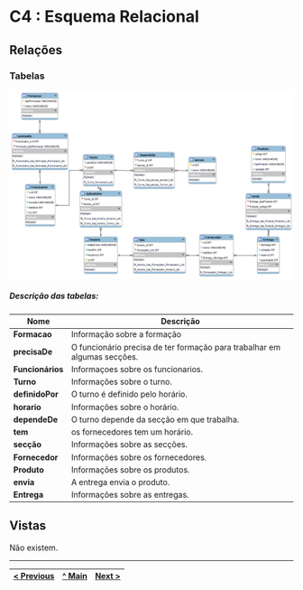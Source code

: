 # C4 : Esquema Relacional  <!-- omit in toc -->


## Relações

### Tabelas 

![An alternative description](imagens/tabelass.png)

##### Descrição das tabelas: 

| **Nome** | **Descrição** |
| --- | --- |
| **Formacao** | Informação sobre a formação | 
| **precisaDe** | O funcionário precisa de ter formação para trabalhar em algumas secções. | 
| **Funcionários** | Informaçoes sobre os funcionarios. | 
| **Turno** | Informações sobre o turno. |
| **definidoPor** | O turno é definido pelo horário. | 
| **horario** |Informações sobre o horário. | 
| **dependeDe** | O turno depende da secção em que trabalha. | 
| **tem** | os fornecedores tem um horário. | 
| **secção** |Informações sobre as secções. | 
| **Fornecedor** |Informações sobre os fornecedores. | 
| **Produto** |Informações sobre os produtos. | 
| **envia** |A entrega envia o produto. | 
| **Entrega** |Informações sobre as entregas. | 
  



## Vistas

Não existem. 

---
| [< Previous](rebd03.md) | [^ Main](https://github.com/exemploTrabalho/reportSIBD/) | [Next >](rebd05.md) |
| :---------------------- | :------------------------------------------------------: | ------------------: |

